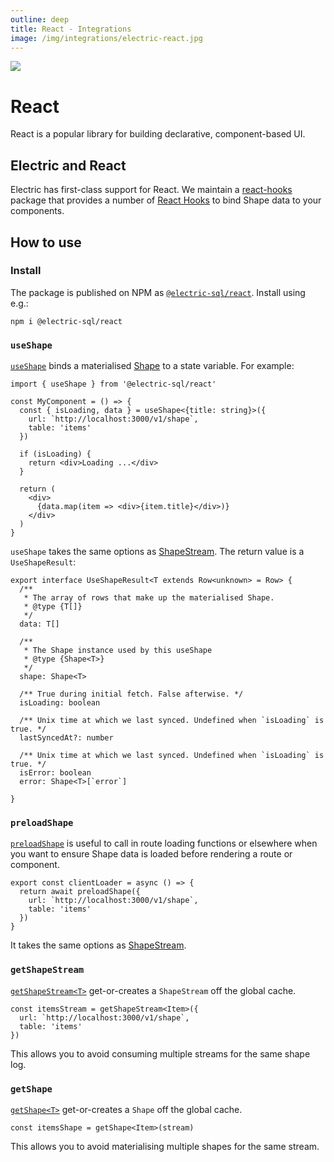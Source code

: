 ```yaml
---
outline: deep
title: React - Integrations
image: /img/integrations/electric-react.jpg
---
```


<img src="/img/integrations/react.svg" class="product-icon" />

# React

React is a popular library for building declarative, component-based UI.

## Electric and React

Electric has first-class support for React. We maintain a [react-hooks](https://github.com/electric-sql/electric/tree/main/packages/react-hooks) package that provides a number of [React Hooks](https://react.dev/reference/react/hooks) to bind Shape data to your components.

## How to use

### Install

The package is published on NPM as [`@electric-sql/react`](https://www.npmjs.com/package/@electric-sql/react). Install using e.g.:

```shell
npm i @electric-sql/react
```

### `useShape`

[`useShape`](https://github.com/electric-sql/electric/blob/main/packages/react-hooks/src/react-hooks.tsx#L131) binds a materialised [Shape](/docs/api/clients/typescript#shape) to a state variable. For example:

```tsx
import { useShape } from '@electric-sql/react'

const MyComponent = () => {
  const { isLoading, data } = useShape<{title: string}>({
    url: `http://localhost:3000/v1/shape`,
    table: 'items'
  })

  if (isLoading) {
    return <div>Loading ...</div>
  }

  return (
    <div>
      {data.map(item => <div>{item.title}</div>)}
    </div>
  )
}
```

`useShape` takes the same options as [ShapeStream](/docs/api/clients/typescript#options). The return value is a `UseShapeResult`:

```tsx
export interface UseShapeResult<T extends Row<unknown> = Row> {
  /**
   * The array of rows that make up the materialised Shape.
   * @type {T[]}
   */
  data: T[]

  /**
   * The Shape instance used by this useShape
   * @type {Shape<T>}
   */
  shape: Shape<T>

  /** True during initial fetch. False afterwise. */
  isLoading: boolean

  /** Unix time at which we last synced. Undefined when `isLoading` is true. */
  lastSyncedAt?: number

  /** Unix time at which we last synced. Undefined when `isLoading` is true. */
  isError: boolean
  error: Shape<T>[`error`]

}
```

### `preloadShape`

[`preloadShape`](https://github.com/electric-sql/electric/blob/main/packages/react-hooks/src/react-hooks.tsx#L17) is useful to call in route loading functions or elsewhere when you want to ensure Shape data is loaded before rendering a route or component.

```tsx
export const clientLoader = async () => {
  return await preloadShape({
    url: `http://localhost:3000/v1/shape`,
    table: 'items'
  })
}
```

It takes the same options as [ShapeStream](/docs/api/clients/typescript#options).

### `getShapeStream`

[`getShapeStream<T>`](https://github.com/electric-sql/electric/blob/main/packages/react-hooks/src/react-hooks.tsx#L30) get-or-creates a `ShapeStream` off the global cache.

```tsx
const itemsStream = getShapeStream<Item>({
  url: `http://localhost:3000/v1/shape`,
  table: 'items'
})
```

This allows you to avoid consuming multiple streams for the same shape log.

### `getShape`

[`getShape<T>`](https://github.com/electric-sql/electric/blob/main/packages/react-hooks/src/react-hooks.tsx#L49) get-or-creates a `Shape` off the global cache.

```tsx
const itemsShape = getShape<Item>(stream)
```

This allows you to avoid materialising multiple shapes for the same stream.

